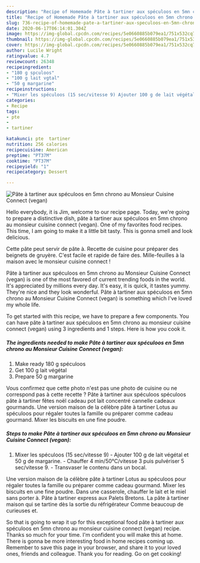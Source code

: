 ```yaml
---
description: "Recipe of Homemade Pâte à tartiner aux spéculoos en 5mn chrono au Monsieur Cuisine Connect (vegan)"
title: "Recipe of Homemade Pâte à tartiner aux spéculoos en 5mn chrono au Monsieur Cuisine Connect (vegan)"
slug: 736-recipe-of-homemade-pate-a-tartiner-aux-speculoos-en-5mn-chrono-au-monsieur-cuisine-connect-vegan
date: 2020-06-17T06:14:01.304Z
image: https://img-global.cpcdn.com/recipes/5e0660885b079ea1/751x532cq70/pate-a-tartiner-aux-speculoos-en-5mn-chrono-au-monsieur-cuisine-connect-vegan-photo-principale-de-la-recette.jpg
thumbnail: https://img-global.cpcdn.com/recipes/5e0660885b079ea1/751x532cq70/pate-a-tartiner-aux-speculoos-en-5mn-chrono-au-monsieur-cuisine-connect-vegan-photo-principale-de-la-recette.jpg
cover: https://img-global.cpcdn.com/recipes/5e0660885b079ea1/751x532cq70/pate-a-tartiner-aux-speculoos-en-5mn-chrono-au-monsieur-cuisine-connect-vegan-photo-principale-de-la-recette.jpg
author: Lucile Wright
ratingvalue: 4.7
reviewcount: 26348
recipeingredient:
- "180 g spculoos"
- "100 g lait vgtal"
- "50 g margarine"
recipeinstructions:
- "Mixer les spéculoos (15 sec/vitesse 9) Ajouter 100 g de lait végétal et 50 g de margarine.  Chauffer 4 min/50°C/vitesse 3 puis pulvériser 5 sec/vitesse 9. Transvaser le contenu dans un bocal."
categories:
- Recipe
tags:
- pte
- 
- tartiner

katakunci: pte  tartiner 
nutrition: 256 calories
recipecuisine: American
preptime: "PT37M"
cooktime: "PT37M"
recipeyield: "1"
recipecategory: Dessert

---
```



![Pâte à tartiner aux spéculoos en 5mn chrono au Monsieur Cuisine Connect (vegan)](https://img-global.cpcdn.com/recipes/5e0660885b079ea1/751x532cq70/pate-a-tartiner-aux-speculoos-en-5mn-chrono-au-monsieur-cuisine-connect-vegan-photo-principale-de-la-recette.jpg)

Hello everybody, it is Jim, welcome to our recipe page. Today, we're going to prepare a distinctive dish, pâte à tartiner aux spéculoos en 5mn chrono au monsieur cuisine connect (vegan). One of my favorites food recipes. This time, I am going to make it a little bit tasty. This is gonna smell and look delicious.

Cette pâte peut servir de pâte à. Recette de cuisine pour préparer des beignets de gruyère. C&#39;est facile et rapide de faire des. Mille-feuilles à la maison avec le monsieur cuisine connect !

Pâte à tartiner aux spéculoos en 5mn chrono au Monsieur Cuisine Connect (vegan) is one of the most favored of current trending foods in the world. It's appreciated by millions every day. It's easy, it is quick, it tastes yummy. They're nice and they look wonderful. Pâte à tartiner aux spéculoos en 5mn chrono au Monsieur Cuisine Connect (vegan) is something which I've loved my whole life.


To get started with this recipe, we have to prepare a few components. You can have pâte à tartiner aux spéculoos en 5mn chrono au monsieur cuisine connect (vegan) using 3 ingredients and 1 steps. Here is how you cook it.

<!--inarticleads1-->

##### The ingredients needed to make Pâte à tartiner aux spéculoos en 5mn chrono au Monsieur Cuisine Connect (vegan):

1. Make ready 180 g spéculoos
1. Get 100 g lait végétal
1. Prepare 50 g margarine


Vous confirmez que cette photo n&#39;est pas une photo de cuisine ou ne correspond pas à cette recette ? Pâte à tartiner aux spéculoos spéculoos pâte à tartiner fêtes noël cadeau pot lait concentré cannelle cadeaux gourmands. Une version maison de la célèbre pâte à tartiner Lotus au spéculoos pour régaler toutes la famille ou préparer comme cadeau gourmand. Mixer les biscuits en une fine poudre. 

<!--inarticleads2-->

##### Steps to make Pâte à tartiner aux spéculoos en 5mn chrono au Monsieur Cuisine Connect (vegan):

1. Mixer les spéculoos (15 sec/vitesse 9) - Ajouter 100 g de lait végétal et 50 g de margarine.  - Chauffer 4 min/50°C/vitesse 3 puis pulvériser 5 sec/vitesse 9. - Transvaser le contenu dans un bocal.


Une version maison de la célèbre pâte à tartiner Lotus au spéculoos pour régaler toutes la famille ou préparer comme cadeau gourmand. Mixer les biscuits en une fine poudre. Dans une casserole, chauffer le lait et le miel sans porter à. Pâte à tartiner express aux Palets Bretons. La pâte à tartiner maison qui se tartine dès la sortie du réfrigérateur Comme beaucoup de curieuses et. 

So that is going to wrap it up for this exceptional food pâte à tartiner aux spéculoos en 5mn chrono au monsieur cuisine connect (vegan) recipe. Thanks so much for your time. I'm confident you will make this at home. There is gonna be more interesting food in home recipes coming up. Remember to save this page in your browser, and share it to your loved ones, friends and colleague. Thank you for reading. Go on get cooking!
